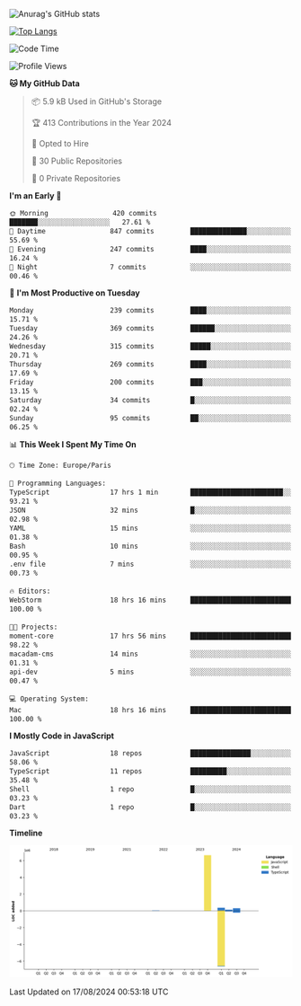 ![Anurag's GitHub stats](https://github-readme-stats.vercel.app/api?username=sufiane&theme=dark&show_icons=true&count_private=true)


[![Top Langs](https://github-readme-stats.vercel.app/api/top-langs/?username=sufiane&layout=compact)](https://github.com/anuraghazra/github-readme-stats)

<!--START_SECTION:waka-->
![Code Time](http://img.shields.io/badge/Code%20Time-1%2C222%20hrs%2023%20mins-blue)

![Profile Views](http://img.shields.io/badge/Profile%20Views-0-blue)

**🐱 My GitHub Data** 

> 📦 5.9 kB Used in GitHub's Storage 
 > 
> 🏆 413 Contributions in the Year 2024
 > 
> 💼 Opted to Hire
 > 
> 📜 30 Public Repositories 
 > 
> 🔑 0 Private Repositories 
 > 
**I'm an Early 🐤** 

```text
🌞 Morning                420 commits         ███████░░░░░░░░░░░░░░░░░░   27.61 % 
🌆 Daytime                847 commits         ██████████████░░░░░░░░░░░   55.69 % 
🌃 Evening                247 commits         ████░░░░░░░░░░░░░░░░░░░░░   16.24 % 
🌙 Night                  7 commits           ░░░░░░░░░░░░░░░░░░░░░░░░░   00.46 % 
```
📅 **I'm Most Productive on Tuesday** 

```text
Monday                   239 commits         ████░░░░░░░░░░░░░░░░░░░░░   15.71 % 
Tuesday                  369 commits         ██████░░░░░░░░░░░░░░░░░░░   24.26 % 
Wednesday                315 commits         █████░░░░░░░░░░░░░░░░░░░░   20.71 % 
Thursday                 269 commits         ████░░░░░░░░░░░░░░░░░░░░░   17.69 % 
Friday                   200 commits         ███░░░░░░░░░░░░░░░░░░░░░░   13.15 % 
Saturday                 34 commits          █░░░░░░░░░░░░░░░░░░░░░░░░   02.24 % 
Sunday                   95 commits          ██░░░░░░░░░░░░░░░░░░░░░░░   06.25 % 
```


📊 **This Week I Spent My Time On** 

```text
🕑︎ Time Zone: Europe/Paris

💬 Programming Languages: 
TypeScript               17 hrs 1 min        ███████████████████████░░   93.21 % 
JSON                     32 mins             █░░░░░░░░░░░░░░░░░░░░░░░░   02.98 % 
YAML                     15 mins             ░░░░░░░░░░░░░░░░░░░░░░░░░   01.38 % 
Bash                     10 mins             ░░░░░░░░░░░░░░░░░░░░░░░░░   00.95 % 
.env file                7 mins              ░░░░░░░░░░░░░░░░░░░░░░░░░   00.73 % 

🔥 Editors: 
WebStorm                 18 hrs 16 mins      █████████████████████████   100.00 % 

🐱‍💻 Projects: 
moment-core              17 hrs 56 mins      █████████████████████████   98.22 % 
macadam-cms              14 mins             ░░░░░░░░░░░░░░░░░░░░░░░░░   01.31 % 
api-dev                  5 mins              ░░░░░░░░░░░░░░░░░░░░░░░░░   00.47 % 

💻 Operating System: 
Mac                      18 hrs 16 mins      █████████████████████████   100.00 % 
```

**I Mostly Code in JavaScript** 

```text
JavaScript               18 repos            ███████████████░░░░░░░░░░   58.06 % 
TypeScript               11 repos            █████████░░░░░░░░░░░░░░░░   35.48 % 
Shell                    1 repo              █░░░░░░░░░░░░░░░░░░░░░░░░   03.23 % 
Dart                     1 repo              █░░░░░░░░░░░░░░░░░░░░░░░░   03.23 % 
```



**Timeline**

![Lines of Code chart](https://raw.githubusercontent.com/Sufiane/Sufiane/main/assets/bar_graph.png)


 Last Updated on 17/08/2024 00:53:18 UTC
<!--END_SECTION:waka-->


<!--
**Sufiane/sufiane** is a ✨ _special_ ✨ repository because its `README.md` (this file) appears on your GitHub profile.

Here are some ideas to get you started:

- 🔭 I’m currently working on ...
- 🌱 I’m currently learning ...
- 👯 I’m looking to collaborate on ...
- 🤔 I’m looking for help with ...
- 💬 Ask me about ...
- 📫 How to reach me: ...
- 😄 Pronouns: ...
- ⚡ Fun fact: ...
-->
